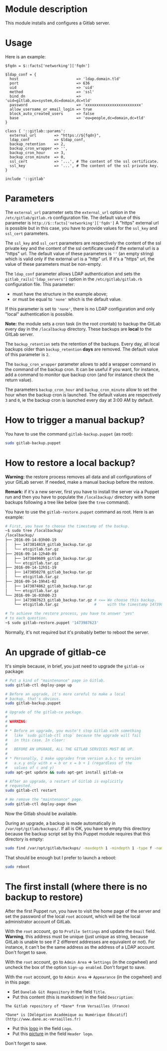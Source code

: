 # Module description

This module installs and configures a Gitlab server.


# Usage

Here is an example:

```puppet
$fqdn = $::facts['networking']['fqdn']

$ldap_conf = {
  host                          => 'ldap.domain.tld'
  port                          => 636
  uid                           => 'uid'
  method                        => 'ssl'
  bind_dn                       => 'uid=gitlab,ou=system,dc=domain,dc=tld'
  password                      => 'xxxxxxxxxxxxxxxxxxxxxxxxx'
  allow_username_or_email_login => true
  block_auto_created_users      => false
  base                          => 'ou=people,dc=domain,dc=tld'
}

class { '::gitlab::params':
  external_url        => "https://${fqdn}",
  ldap_conf           => $ldap_conf,
  backup_retention    => 2,
  backup_cron_wrapper => '',
  backup_cron_hour    => 3,
  backup_cron_minute  => 0,
  ssl_cert            => '...', # The content of the ssl certificate.
  ssl_key             => '...', # The content of the ssl private key.
}

include '::gitlab'
```


# Parameters

The `external_url` parameter sets the `external_url` option
in the `/etc/gitlab/gitlab.rb` configuration file. The
default value of this parameter is `http://$::facts['networking']['fqdn']`
A "https" external url is possible but in this case, you have
to provide values for the `ssl_key` and `ssl_cert` parameters.

The `ssl_key` and `ssl_cert` parameters are respectively the
content of the ssl private key and the content of the ssl
certificate used if the external url is a "https" url. The
default value of these parameters is `''` (an empty string)
which is valid only if the external url is a "http" url. If
it's a "https" url, the value of these parameters must be
non-empty.

The `ldap_conf` parameter allows LDAP authentication and sets
the `gitlab_rails['ldap_servers']` option in the
`/etc/gitlab/gitlab.rb` configuration file. This parameter:

- must have the structure in the example above;
- or must be equal to `'none'` which is the default value.

If this parameter is set to `'none'`, there is no LDAP
configuration and only "local" authentication is possible.

**Note:** the module sets a cron task (in the root crontab)
to backup the GitLab every day in the `/localbackup`
directory. These backups are **local** to the GitLab server.

The `backup_retention` sets the retention of the backups.
Every day, all local backups older than `backup_retention`
**days** are removed. The default value of this parameter
is `2`.

The `backup_cron_wrapper` parameter allows to add a wrapper
command in the command of the backup cron. It can be useful
if you want, for instance, add a command to monitor que
backup cron (and for instance check the return value).

The parameters `backup_cron_hour` and `backup_cron_minute`
allow to set the hour when the backup cron is launched.
The default values are respectively `3` and `0`, ie the
backup cron is launched every day at 3:00 AM by default.


# How to trigger a manual backup?

You have to use the command `gitlab-backup.puppet` (as root):

```sh
sudo gitlab-backup.puppet
```


# How to restore a local backup?

**Warning:** the restore process removes all data and all
configurations of your GitLab server. If needed, make a
manual backup before the restore.

**Remark:** if it's a new server, first you have to install
the server via a Puppet run and then you have to populate
the `/localbackup/` directory with some backups following a
tree like below (see the `tree` command).

You have to use the `gitlab-restore.puppet` command as root.
Here is an example:

```sh
# First, you have to choose the timestamp of the backup.
~$ sudo tree /localbackup/
/localbackup/
├── 2016-09-14-03h00-19
│   ├── 1473814819_gitlab_backup.tar.gz
│   └── etcgitlab.tar.gz
├── 2016-09-14-12h40-09
│   ├── 1473849609_gitlab_backup.tar.gz
│   └── etcgitlab.tar.gz
├── 2016-09-14-12h51-19
│   ├── 1473850278_gitlab_backup.tar.gz
│   └── etcgitlab.tar.gz
├── 2016-09-14-19h41-02
│   ├── 1473874862_gitlab_backup.tar.gz
│   └── etcgitlab.tar.gz
└── 2016-09-16-03h00-23
    ├── 1473987623_gitlab_backup.tar.gz # <== We choose this backup.
    └── etcgitlab.tar.gz                #     with the timestamp 1473987623

# To achieve the restore process, you have to answer "yes"
# to each question.
~$ sudo gitlab-restore.puppet '1473987623'
```

Normally, it's not required but it's probably better to
reboot the server.


# An upgrade of gitlab-ce

It's simple because, in brief, you just need to upgrade the
`gitlab-ce` package:

```sh
# Put a kind of "maintenance" page in Gitlab.
sudo gitlab-ctl deploy-page up

# Before an upgrade, it's more careful to make a local
# backup, that's obvious.
sudo gitlab-backup.puppet

# Upgrade of the gitlab-ce package.
#
# WARNING:
#
# * Before an upgrade, you mustn't stop Gitlab with something
#   like `sudo gitlab-ctl stop` because the upgrade will fail
#   in this case. In clear:
#
#   BEFORE AN UPGRADE, ALL THE GITLAB SERVICES MUST BE UP.
#
# * Personally, I make upgrades from version a.b.c to version
#   a.x.y only with x = b or x = b + 1 (regardless of the
#   values of c and y)
sudo apt-get update && sudo apt-get install gitlab-ce

# After an upgrade, a restart of Gitlab is explicitly
# requested.
sudo gitlab-ctl restart

# We remove the "maintenance" page.
sudo gitlab-ctl deploy-page down
```

Now the Gitlab should be available.

During an upgrade, a backup is made automatically in
`/var/opt/gitlab/backups/`. If all is OK, you have to empty
this directory because the backup script set by this Puppet
module requires that this directory is empty:

```sh
sudo find /var/opt/gitlab/backups/ -maxdepth 1 -mindepth 1 -type f -name '*.tar' -delete
```

That should be enough but I prefer to launch a reboot:

```sh
sudo reboot
```


# The first install (where there is no backup to restore)

After the first Puppet run, you have to visit the home page
of the server and set the password of the local `root`
account, which will be the local administrator account of
GitLab.

With the `root` account, go to `Profile Settings` and update
the `Email` field. **Warning**, this address must be unique
(just unique as string, because GitLab is unable to see if
2 different addresses are equivalent or not). For instance,
it can't be the same address as the address of a LDAP
account. Don't forget to save.

With the `root` account, go to `Admin Area` => `Settings`
(in the cogwheel) and uncheck the box of the option `Sign-up
enabled`. Don't forget to save.

With the `root` account, go to `Admin Area` => `Appearance`
(in the cogwheel) and in this page:

* Set `Danelab Git Repository` in the field `Title`.
* Put this content (this is markdown) in the field `Description`:

```
The Gitlab repository of *Dane* from Versailles (France)

*Dane* is [Délégation Académique au Numérique Éducatif](http://www.dane.ac-versailles.fr)
```

* Put this [logo](pictures/danelab.png) in the field `Logo`.
* Put this [picture](pictures/dane.png) in the field `Header logo`.

Don't forget to save.


